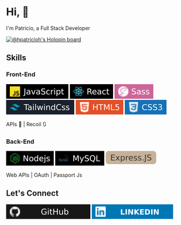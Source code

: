 # Hi, 👋

<p>I'm Patricio, a Full Stack Developer</p>

[![@hpatricioh's Holopin board](https://holopin.io/api/user/board?user=hpatricioh)](https://holopin.io/@hpatricioh)

## Skills

### Front-End

![svg](assets/javascript.svg) ![svg](assets/react.svg) ![svg](assets/sass.svg) ![svg](assets/tailwind.svg) ![svg](assets/html5.svg) ![svg](assets/css.svg) <p>APIs 📓 | Recoil 🔃</p>

### Back-End

![svg](assets/nodejs.svg) ![SVG](assets/mysql.svg) ![svg](assets/express.svg)

  <p>Web APIs | OAuth | Passport Js</p>

## Let's Connect

[![foo](assets/github.svg)](https://github.com/HpatricioH?tab=overview&from=2022-09-01&to=2022-09-21) [![foo](assets/linkedin.svg)](https://www.linkedin.com/in/patricio-huerta/)
